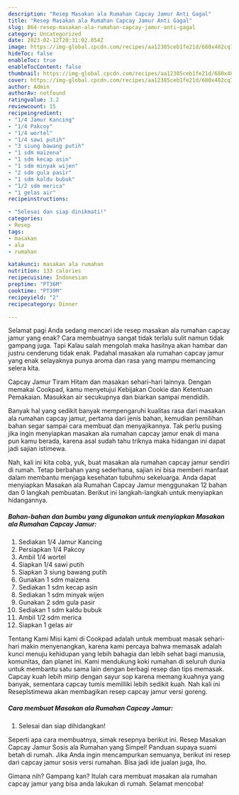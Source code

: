 ```yaml
---
description: "Resep Masakan ala Rumahan Capcay Jamur Anti Gagal"
title: "Resep Masakan ala Rumahan Capcay Jamur Anti Gagal"
slug: 864-resep-masakan-ala-rumahan-capcay-jamur-anti-gagal
category: Uncategorized
date: 2023-02-12T20:31:02.054Z
image: https://img-global.cpcdn.com/recipes/aa12385ceb1fe21d/680x482cq70/masakan-ala-rumahan-capcay-jamur-foto-resep-utama.jpg
hideToc: false
enableToc: true
enableTocContent: false
thumbnail: https://img-global.cpcdn.com/recipes/aa12385ceb1fe21d/680x482cq70/masakan-ala-rumahan-capcay-jamur-foto-resep-utama.jpg
cover: https://img-global.cpcdn.com/recipes/aa12385ceb1fe21d/680x482cq70/masakan-ala-rumahan-capcay-jamur-foto-resep-utama.jpg
author: Admin
authorAv: notfound
ratingvalue: 3.2
reviewcount: 15
recipeingredient:
- "1/4 Jamur Kancing"
- "1/4 Pakcoy"
- "1/4 wortel"
- "1/4 sawi putih"
- "3 siung bawang putih"
- "1 sdm maizena"
- "1 sdm kecap asin"
- "1 sdm minyak wijen"
- "2 sdm gula pasir"
- "1 sdm kaldu bubuk"
- "1/2 sdm merica"
- "1 gelas air"
recipeinstructions:

- "Selesai dan siap dinikmati!"
categories:
- Resep
tags:
- masakan
- ala
- rumahan

katakunci: masakan ala rumahan 
nutrition: 133 calories
recipecuisine: Indonesian
preptime: "PT36M"
cooktime: "PT39M"
recipeyield: "2"
recipecategory: Dinner

---
```



Selamat pagi Anda sedang mencari ide resep masakan ala rumahan capcay jamur yang enak? Cara membuatnya sangat tidak terlalu sulit namun tidak gampang juga. Tapi Kalau salah mengolah maka hasilnya akan hambar dan justru cenderung tidak enak. Padahal masakan ala rumahan capcay jamur yang enak selayaknya punya aroma dan rasa yang mampu memancing selera kita.


Capcay Jamur Tiram Hitam dan masakan sehari-hari lainnya. Dengan memakai Cookpad, kamu menyetujui Kebijakan Cookie dan Ketentuan Pemakaian. Masukkan air secukupnya dan biarkan sampai mendidih.

Banyak hal yang sedikit banyak mempengaruhi kualitas rasa dari masakan ala rumahan capcay jamur, pertama dari jenis bahan, kemudian pemilihan bahan segar sampai cara membuat dan menyajikannya. Tak perlu pusing jika ingin menyiapkan masakan ala rumahan capcay jamur enak di mana pun kamu berada, karena asal sudah tahu triknya maka hidangan ini dapat jadi sajian istimewa.


Nah, kali ini kita coba, yuk, buat masakan ala rumahan capcay jamur sendiri di rumah. Tetap berbahan yang sederhana, sajian ini bisa memberi manfaat dalam membantu menjaga kesehatan tubuhmu sekeluarga. Anda dapat menyiapkan Masakan ala Rumahan Capcay Jamur menggunakan 12 bahan dan 0 langkah pembuatan. Berikut ini langkah-langkah untuk menyiapkan hidangannya.

<!--inarticleads1-->

##### Bahan-bahan dan bumbu yang digunakan untuk menyiapkan Masakan ala Rumahan Capcay Jamur:

1. Sediakan 1/4 Jamur Kancing
1. Persiapkan 1/4 Pakcoy
1. Ambil 1/4 wortel
1. Siapkan 1/4 sawi putih
1. Siapkan 3 siung bawang putih
1. Gunakan 1 sdm maizena
1. Sediakan 1 sdm kecap asin
1. Sediakan 1 sdm minyak wijen
1. Gunakan 2 sdm gula pasir
1. Sediakan 1 sdm kaldu bubuk
1. Ambil 1/2 sdm merica
1. Siapkan 1 gelas air


Tentang Kami Misi kami di Cookpad adalah untuk membuat masak sehari-hari makin menyenangkan, karena kami percaya bahwa memasak adalah kunci menuju kehidupan yang lebih bahagia dan lebih sehat bagi manusia, komunitas, dan planet ini. Kami mendukung koki rumahan di seluruh dunia untuk membantu satu sama lain dengan berbagi resep dan tips memasak. Capcay kuah lebih mirip dengan sayur sop karena memang kuahnya yang banyak, sementara capcay tumis memilliki lebih sedikit kuah. Nah kali ini ResepIstimewa akan membagikan resep capcay jamur versi goreng. 

<!--inarticleads2-->

##### Cara membuat Masakan ala Rumahan Capcay Jamur:


1. Selesai dan siap dihidangkan!

Seperti apa cara membuatnya, simak resepnya berikut ini. Resep Masakan Capcay Jamur Sosis ala Rumahan yang Simpel! Panduan supaya suami betah di rumah. Jika Anda ingin mencampurkan semuanya, berikut ini resep dari capcay jamur sosis versi rumahan. Bisa jadi ide jualan juga, lho. 

Gimana nih? Gampang kan? Itulah cara membuat masakan ala rumahan capcay jamur yang bisa anda lakukan di rumah. Selamat mencoba!
